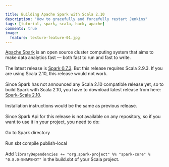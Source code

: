 ```yaml
---

title: Building Apache Spark with Scala 2.10
description: "How to gracefully and forcefully restart Jenkins"
tags: [tutorial, spark, scala, hack, apache]
comments: true
image:
  feature: texture-feature-01.jpg
---
```


[Apache Spark](http://spark.incubator.apache.org) is an open source cluster computing system that aims to make data analytics fast — both fast to run and fast to write.<br><br>
The latest release is [Spark 0.7.3](http://spark-project.org/download/spark-0.7.3-sources.tgz). But this release requires Scala 2.9.3. If you are using Scala 2.10, this release would not work.<br><br>
Since Spark has not announced any Scala 2.10 compatible release yet, so to build Spark with Scala 2.10, you have to download latest release from here: [Spark-Scala 2.10](https://github.com/mesos/spark/tree/scala-2.10).<br><br>
Installation instructions would be the same as previous release.<br><br>
Since Spark Api for this release is not available on any repository, so if you want to use it in your project, you need to do:<br><br>
Go to Spark directory<br><br>
Run sbt compile publish-local<br><br>
Add
````libraryDependencies += "org.spark-project" %% "spark-core" % "0.8.0-SNAPSHOT"````
in the build.sbt of your Scala project.
